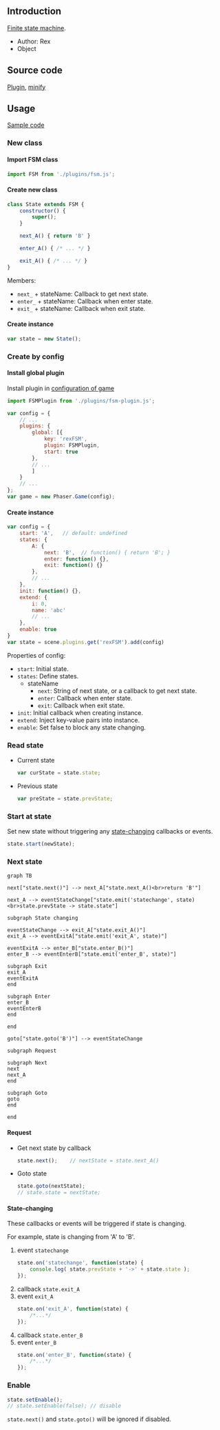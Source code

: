 ## Introduction

[Finite state machine](https://en.wikipedia.org/wiki/Finite-state_machine).

- Author: Rex
- Object

## Source code

[Plugin](https://github.com/rexrainbow/phaser3-rex-notes/blob/master/plugins/fsm-plugin.js), [minify](https://github.com/rexrainbow/phaser3-rex-notes/blob/master/plugins/dist/rexfsmplugin.min.js)

## Usage

[Sample code](https://github.com/rexrainbow/phaser3-rex-notes/tree/master/examples/fsm)

### New class

#### Import FSM class

```javascript
import FSM from './plugins/fsm.js';
```

#### Create new class

```javascript
class State extends FSM {
    constructor() {
        super();
    }

    next_A() { return 'B' }

    enter_A() { /* ... */ }

    exit_A() { /* ... */ }
}
```

Members:

- `next_` + stateName: Callback to get next state.
- `enter_` + stateName: Callback when enter state.
- `exit_` + stateName: Callback when exit state.

#### Create instance

```javascript
var state = new State();
```

### Create by config

#### Install global plugin

Install plugin in [configuration of game](game.md#configuration)

```javascript
import FSMPlugin from './plugins/fsm-plugin.js';

var config = {
    // ...
    plugins: {
        global: [{
            key: 'rexFSM',
            plugin: FSMPlugin,
            start: true
        },
        // ...
        ]
    }
    // ...
};
var game = new Phaser.Game(config);
```

#### Create instance

```javascript
var config = {
    start: 'A',   // default: undefined
    states: {
        A: {
            next: 'B',  // function() { return 'B'; }
            enter: function() {},
            exit: function() {}
        },
        // ...
    },
    init: function() {},
    extend: {
        i: 0,
        name: 'abc'
        // ...
    },
    enable: true
}
var state = scene.plugins.get('rexFSM').add(config)
```

Properties of config:

- `start`: Initial state.
- `states`: Define states.
    - stateName
        - `next`: String of next state, or a callback to get next state.
        - `enter`: Callback when enter state.
        - `exit`: Callback when exit state.
- `init`: Initial callback when creating instance.
- `extend`: Inject key-value pairs into instance.
- `enable`: Set false to block any state changing.

### Read state

- Current state
    ```javascript
    var curState = state.state;
    ```
- Previous state
    ```javascript
    var preState = state.prevState;
    ```

### Start at state

Set new state without triggering any [state-changing](fsm.md#state-changing) callbacks or events.

```javascript
state.start(newState);
```

### Next state

```mermaid
graph TB

next["state.next()"] --> next_A["state.next_A()<br>return 'B'"]

next_A --> eventStateChange["state.emit('statechange', state)<br>state.prevState -> state.state"]

subgraph State changing

eventStateChange --> exit_A["state.exit_A()"]
exit_A --> eventExitA["state.emit('exit_A', state)"]

eventExitA --> enter_B["state.enter_B()"]
enter_B --> eventEnterB["state.emit('enter_B', state)"]

subgraph Exit
exit_A
eventExitA
end

subgraph Enter
enter_B
eventEnterB
end

end

goto["state.goto('B')"] --> eventStateChange

subgraph Request

subgraph Next
next
next_A
end

subgraph Goto
goto
end

end
```

#### Request

- Get next state by callback
    ```javascript
    state.next();    // nextState = state.next_A()    
    ```
- Goto state
    ```javascript
    state.goto(nextState);
    // state.state = nextState;
    ```

#### State-changing

These callbacks or events will be triggered if state is changing.

For example, state is changing from 'A' to 'B'.

1. event `statechange`
    ```javascript
    state.on('statechange', function(state) {
        console.log( state.prevState + '->' + state.state );
    });
    ```
1. callback `state.exit_A`
1. event `exit_A`
    ```javascript
    state.on('exit_A', function(state) {
        /*...*/
    });
    ```
1. callback `state.enter_B`
1. event `enter_B`
    ```javascript
    state.on('enter_B', function(state) {
        /*...*/
    });
    ```

### Enable

```javascript
state.setEnable();
// state.setEnable(false); // disable
```

`state.next()` and `state.goto()` will be ignored if disabled.